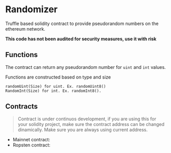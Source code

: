 # Randomizer

Truffle based solidity contract to provide pseudorandom numbers on the ethereum network.

**This code has not been audited for security measures, use it with risk**

## Functions

The contract can return any pseudorandom number for `uint` and `int` values.

Functions are constructed based on type and size

```
randomUint(Size) for uint. Ex. randomUint8()
RandomInt(Size) for int. Ex. randomInt8().
```

## Contracts

> Contract is under continuos development, if you are using this for your solidity project, make sure the contract address can be changed dinamically.
> Make sure you are always using current address.

* Mainnet contract:
* Ropsten contract:
 
